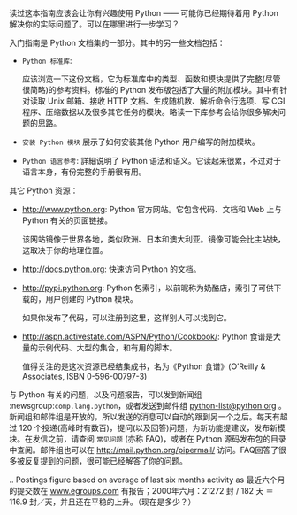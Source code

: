 ﻿读过这本指南应该会让你有兴趣使用 Python —— 可能你已经期待着用 Python 解决你的实际问题了。可以在哪里进行一步学习？ 

入门指南是 Python 文档集的一部分。其中的另一些文档包括：

* `Python 标准库`:

  应该浏览一下这份文档，它为标准库中的类型、函数和模块提供了完整(尽管很简略)的参考资料。标准的 Python 发布版包括了大量的附加模块。其中有针对读取 Unix 邮箱、接收 HTTP 文档、生成随机数、解析命令行选项、写 CGI 程序、压缩数据以及很多其它任务的模块。略读一下库参考会给你很多解决问题的思路。

* `安装 Python 模块` 展示了如何安装其他 Python 用户编写的附加模块。

* `Python 语言参考`: 詳細说明了 Python 语法和语义。它读起来很累，不过对于语言本身，有份完整的手册很有用。

其它 Python 资源：

* http://www.python.org: Python 官方网站。它包含代码、文档和 Web 上与 Python 有关的页面链接。
  
  该网站镜像于世界各地，类似欧洲、日本和澳大利亚。镜像可能会比主站快，这取决于你的地理位置。

* http://docs.python.org: 快速访问 Python 的文档。

* http://pypi.python.org: Python 包索引，以前昵称为奶酪店，索引了可供下载的，用户创建的 Python 模块。
  
  如果你发布了代码，可以注册到这里，这样别人可以找到它。

* http://aspn.activestate.com/ASPN/Python/Cookbook/: Python 食谱是大量的示例代码、大型的集合，和有用的脚本。
  
  值得关注的是这次资源已经结集成书，名为《Python 食谱》(O’Reilly & Associates, ISBN 0-596-00797-3)

与 Python 有关的问题，以及问题报告，可以发到新闻组 :newsgroup:`comp.lang.python`，或者发送到邮件组 python-list@python.org 。新闻组和邮件组是开放的，所以发送的消息可以自动的跟到另一个之后。每天有超过 120 个投递(高峰时有数百)，提问(以及回答)问题，为新功能提建议，发布新模块。在发信之前，请查阅 `常见问题` (亦称 FAQ)，或者在 Python 源码发布包的目录中查阅。邮件组也可以在 http://mail.python.org/pipermail/ 访问。FAQ回答了很多被反复提到的问题，很可能已经解答了你的问题。

.. Postings figure based on average of last six months activity as
   最近六个月的提交数在 www.egroups.com 有报告；2000年六月：21272 封 / 182 天 ＝ 116.9 封／天，并且还在平稳的上升。（现在是多少？）

